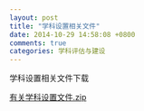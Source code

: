 ```yaml
---
layout: post
title: "学科设置相关文件"
date: 2014-10-29 14:58:08 +0800
comments: true
categories: 学科评估与建设
---
```


学科设置相关文件下载

[有关学科设置文件.zip](../../downloads/20141029105512775.zip)
